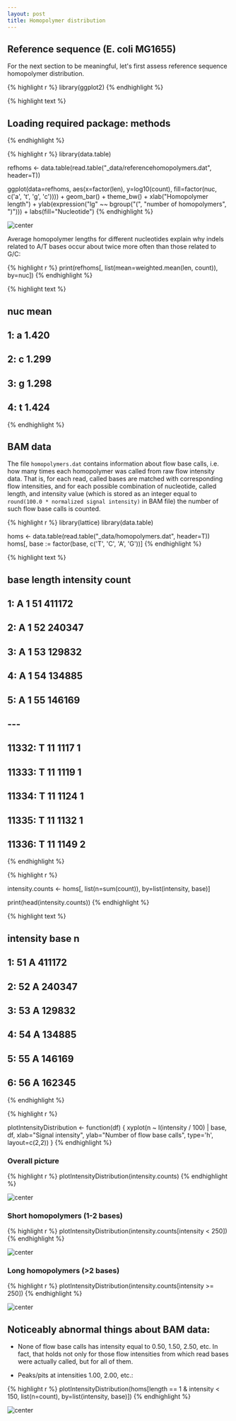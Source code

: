 ```yaml
---
layout: post
title: Homopolymer distribution
---
```


## Reference sequence (E. coli MG1655)

For the next section to be meaningful, let's first assess reference sequence
homopolymer distribution.


{% highlight r %}
library(ggplot2)
{% endhighlight %}



{% highlight text %}
## Loading required package: methods
{% endhighlight %}



{% highlight r %}
library(data.table)

refhoms <- data.table(read.table("_data/referencehomopolymers.dat", header=T))

ggplot(data=refhoms, 
       aes(x=factor(len), 
           y=log10(count), 
           fill=factor(nuc, c('a', 't', 'g', 'c')))) +
geom_bar() +
theme_bw() +
xlab("Homopolymer length") +
ylab(expression("lg" ~~ bgroup("(", "number of homopolymers", ")"))) +
labs(fill="Nucleotide")
{% endhighlight %}

![center](/iontorrent-stats/figures/2012-11-11-homopolymers/referencehoms.png) 


Average homopolymer lengths for different nucleotides explain why indels related
to A/T bases occur about twice more often than those related to G/C:


{% highlight r %}
print(refhoms[, list(mean=weighted.mean(len, count)), by=nuc])
{% endhighlight %}



{% highlight text %}
##    nuc  mean
## 1:   a 1.420
## 2:   c 1.299
## 3:   g 1.298
## 4:   t 1.424
{% endhighlight %}


## BAM data

The file `homopolymers.dat` contains information about flow base calls,
i.e. how many times each homopolymer was called from raw flow intensity data.
That is, for each read, called bases are matched with corresponding 
flow intensities, and for each possible combination of nucleotide, called length, and 
intensity value (which is stored as an integer equal to 
`round(100.0 * normalized signal intensity)` in BAM file)
the number of such flow base calls is counted.


{% highlight r %}
library(lattice)
library(data.table)

homs <- data.table(read.table("_data/homopolymers.dat", header=T))
homs[, base := factor(base, c('T', 'C', 'A', 'G'))]
{% endhighlight %}



{% highlight text %}
##        base length intensity  count
##     1:    A      1        51 411172
##     2:    A      1        52 240347
##     3:    A      1        53 129832
##     4:    A      1        54 134885
##     5:    A      1        55 146169
##    ---                             
## 11332:    T     11      1117      1
## 11333:    T     11      1119      1
## 11334:    T     11      1124      1
## 11335:    T     11      1132      1
## 11336:    T     11      1149      2
{% endhighlight %}



{% highlight r %}

intensity.counts <- homs[, list(n=sum(count)), by=list(intensity, base)]

print(head(intensity.counts))
{% endhighlight %}



{% highlight text %}
##    intensity base      n
## 1:        51    A 411172
## 2:        52    A 240347
## 3:        53    A 129832
## 4:        54    A 134885
## 5:        55    A 146169
## 6:        56    A 162345
{% endhighlight %}



{% highlight r %}

plotIntensityDistribution <- function(df) {
    xyplot(n ~ I(intensity / 100) | base, 
           df,
           xlab="Signal intensity",
           ylab="Number of flow base calls",
           type='h',
           layout=c(2,2))
}
{% endhighlight %}


### Overall picture

{% highlight r %}
plotIntensityDistribution(intensity.counts)
{% endhighlight %}

![center](/iontorrent-stats/figures/2012-11-11-homopolymers/overall.png) 


### Short homopolymers (1-2 bases)

{% highlight r %}
plotIntensityDistribution(intensity.counts[intensity < 250])
{% endhighlight %}

![center](/iontorrent-stats/figures/2012-11-11-homopolymers/short.png) 


### Long homopolymers (>2 bases)

{% highlight r %}
plotIntensityDistribution(intensity.counts[intensity >= 250])
{% endhighlight %}

![center](/iontorrent-stats/figures/2012-11-11-homopolymers/long.png) 


## Noticeably abnormal things about BAM data:

* None of flow base calls has intensity equal to 0.50, 1.50, 2.50, etc.
  In fact, that holds not only for those flow intensities from which 
  read bases were actually called, but for all of them.

* Peaks/pits at intensities 1.00, 2.00, etc.:

{% highlight r %}
plotIntensityDistribution(homs[length == 1 & intensity < 150, 
                               list(n=count),
                               by=list(intensity, base)])
{% endhighlight %}

![center](/iontorrent-stats/figures/2012-11-11-homopolymers/length1.png) 


